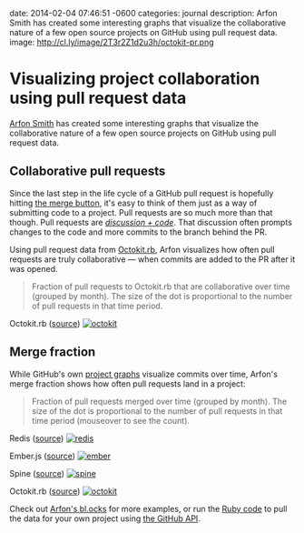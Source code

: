 date: 2014-02-04 07:46:51 -0600
categories: journal
description: Arfon Smith has created some interesting graphs that visualize the collaborative nature of a few open source projects on GitHub using pull request data.
image: http://cl.ly/image/2T3r2Z1d2u3h/octokit-pr.png

# Visualizing project collaboration using pull request data

[Arfon Smith][arfon] has created some interesting graphs that visualize the
collaborative nature of a few open source projects on GitHub using pull request
data.

## Collaborative pull requests

Since the last step in the life cycle of a GitHub pull request is hopefully
hitting [the merge button][merge], it's easy to think of them just as a way of
submitting code to a project. Pull requests are so much more than that though.
Pull requests are [_discussion + code_][pr-20]. That discussion often prompts
changes to the code and more commits to the branch behind the PR.

Using pull request data from [Octokit.rb][], Arfon visualizes how often pull
requests are truly collaborative &mdash; when commits are added to the PR after
it was opened.

> Fraction of pull requests to Octokit.rb that are collaborative over time
> (grouped by month). The size of the dot is proportional to the number of pull
> requests in that time period.

Octokit.rb ([source][octokit-source])
[![octokit][octokit-pr-img]][octokit-pr-full]

## Merge fraction

While GitHub's own [project graphs][graphs] visualize commits over time, Arfon's
merge fraction shows how often pull requests land in a project:

> Fraction of pull requests merged over time (grouped by month). The size of
> the dot is proportional to the number of pull requests in that time period
> (mouseover to see the count).

Redis ([source][redis-source])
[![redis][redis-merge-img]][redis-full]

Ember.js ([source][ember-source])
[![ember][ember-merge-img]][ember-full]

Spine ([source][spine-source])
[![spine][spine-merge-img]][spine-full]

Octokit.rb ([source][octokit-source])
[![octokit][octokit-merge-img]][octokit-full]

Check out [Arfon's bl.ocks][blocks] for more examples, or run the [Ruby code][]
to pull the data for your own project using [the GitHub API][api].


[arfon]: https://twitter.com/arfon
[Octokit.rb]: https://github.com/octokit/octokitr.b
[redis-full]: http://bl.ocks.org/arfon/raw/8726394/
[ember-full]: http://bl.ocks.org/arfon/raw/8786799/
[spine-full]: http://bl.ocks.org/arfon/raw/8726404/
[octokit-full]: http://bl.ocks.org/arfon/raw/8726394/
[redis-source]: http://bl.ocks.org/arfon/8726394/
[ember-source]: http://bl.ocks.org/arfon/8786799/
[spine-source]: http://bl.ocks.org/arfon/8726404/
[octokit-source]: http://bl.ocks.org/arfon/8726394/
[redis-merge-img]: http://cl.ly/image/0q222D1y2w18/redis-merge-fraction.png
[ember-merge-img]: http://cl.ly/image/2e1C3D1S253q/ember-merge-fraction.png
[spine-merge-img]: http://cl.ly/image/3I2N1Z3g1Z3N/spine-merge-fraction.png
[octokit-merge-img]: http://cl.ly/image/0e2e2S0x2S1B/octokit-merge-fraction.png
[octokit-pr-full]: http://bl.ocks.org/arfon/raw/8726267/
[octokit-pr-source]: http://bl.ocks.org/arfon/8726267
[octokit-pr-img]: http://cl.ly/image/2T3r2Z1d2u3h/octokit-pr.png
[graphs]: https://github.com/octokit/octokit.rb/graphs
[merge]: https://github.com/blog/843-the-merge-button
[pr-20]: https://github.com/blog/712-pull-requests-2-0
[blocks]: http://bl.ocks.org/arfon
[Ruby code]: https://gist.github.com/arfon/8726472
[api]: http://developer.github.com
